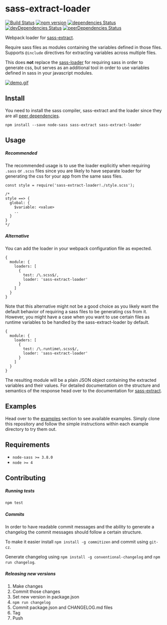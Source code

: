 # sass-extract-loader

[![Build Status](https://travis-ci.org/jgranstrom/sass-extract.svg?branch=master&style=flat)](https://travis-ci.org/jgranstorm/sass-extract-loader)
[![npm version](https://badge.fury.io/js/sass-extract-loader.svg)](http://badge.fury.io/js/sass-extract-loader)
[![dependencies Status](https://david-dm.org/jgranstrom/sass-extract-loader/status.svg)](https://david-dm.org/jgranstrom/sass-extract-loader)
[![devDependencies Status](https://david-dm.org/jgranstrom/sass-extract-loader/dev-status.svg)](https://david-dm.org/jgranstrom/sass-extract-loader?type=dev)
[![peerDependencies Status](https://david-dm.org/jgranstrom/sass-extract-loader/peer-status.svg)](https://david-dm.org/jgranstrom/sass-extract-loader?type=peer)

Webpack loader for [sass-extract](https://github.com/jgranstrom/sass-extract).

Require sass files as modules containing the variables defined in those files. Supports `@include` directives for extracting variables across multiple files.

This does **not** replace the [sass-loader](https://github.com/jtangelder/sass-loader) for requiring sass in order to generate css, but serves as an additional tool in order to use variables defined in sass in your javascript modules.

[![demo.gif](https://s27.postimg.org/w40sdzqjn/demo.gif)](https://postimg.org/image/oba4m0kkf/)

## Install

You need to install the sass compiler, sass-extract and the loader since they are all [peer dependencies](https://nodejs.org/en/blog/npm/peer-dependencies/).

```
npm install --save node-sass sass-extract sass-extract-loader
```

## Usage

##### Recommended

The recommended usage is to use the loader explicitly when requiring `.sass` or `.scss` files since you are likely to have separate loader for generating the css for your app from the same sass files.

```
const style = require('sass-extract-loader!./style.scss');

/*
style ==> {
  global: {
    $variable: <value>
    ..
  }
}
*/
```

##### Alternative

You can add the loader in your webpack configuration file as expected.

```
{
  module: {
    loaders: [
      {
        test: /\.scss$/,
        loader: 'sass-extract-loader'
      }
    ]
  }
}
```

Note that this alternative might not be a good choice as you likely want the default behavior of requiring a sass files to be generating css from it. However, you might have a case when you want to use certain files as runtime variables to be handled by the sass-extract-loader by default.

```
{
  module: {
    loaders: [
      {
        test: /\.runtime\.scss$/,
        loader: 'sass-extract-loader'
      }
    ]
  }
}
```

The resulting module will be a plain JSON object containing the extracted variables and their values. For detailed documentation on the structure and semantics of the response head over to the documentation for [sass-extract](https://github.com/jgranstrom/sass-extract).

## Examples

Head over to the [examples](examples) section to see available examples. Simply clone this repository and follow the simple instructions within each example directory to try them out.

## Requirements
- `node-sass >= 3.8.0`
- `node >= 4`

## Contributing

##### Running tests

```bash
npm test
```

##### Commits

In order to have readable commit messages and the ability to generate a changelog the commit messages should follow a certain structure.

To make it easier install `npm install -g commitizen` and commit using `git-cz`.

Generate changelog using `npm install -g conventional-changelog` and `npm run changelog`.

##### Releasing new versions

1. Make changes
2. Commit those changes
4. Set new version in package.json
5. `npm run changelog`
6. Commit package.json and CHANGELOG.md files
7. Tag
8. Push